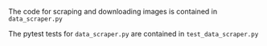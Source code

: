 The code for scraping and downloading images is contained in `data_scraper.py`  

The pytest tests for `data_scraper.py` are contained in `test_data_scraper.py`